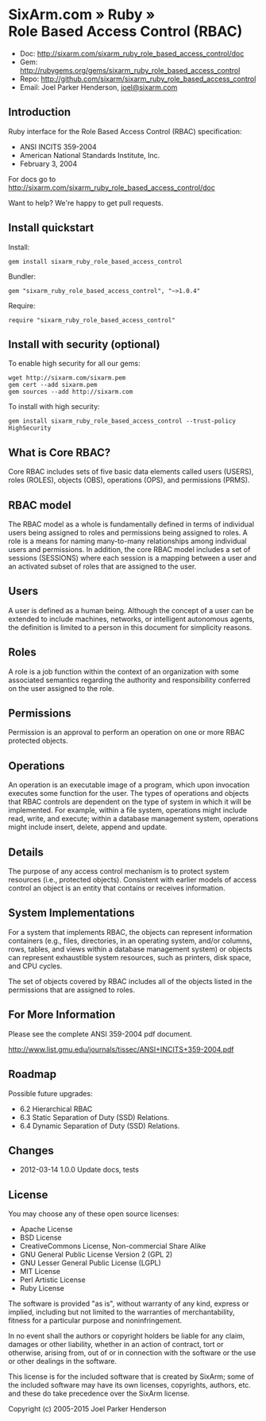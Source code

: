 # SixArm.com » Ruby » <br> Role Based Access Control (RBAC)

* Doc: <http://sixarm.com/sixarm_ruby_role_based_access_control/doc>
* Gem: <http://rubygems.org/gems/sixarm_ruby_role_based_access_control>
* Repo: <http://github.com/sixarm/sixarm_ruby_role_based_access_control>
* Email: Joel Parker Henderson, <joel@sixarm.com>


## Introduction

Ruby interface for the Role Based Access Control (RBAC) specification:

  * ANSI INCITS 359-2004
  * American National Standards Institute, Inc.
  * February 3, 2004

For docs go to <http://sixarm.com/sixarm_ruby_role_based_access_control/doc>

Want to help? We're happy to get pull requests.


## Install quickstart

Install:

    gem install sixarm_ruby_role_based_access_control 

Bundler:

    gem "sixarm_ruby_role_based_access_control", "~>1.0.4"

Require:

    require "sixarm_ruby_role_based_access_control"


## Install with security (optional)

To enable high security for all our gems:

    wget http://sixarm.com/sixarm.pem
    gem cert --add sixarm.pem
    gem sources --add http://sixarm.com

To install with high security:

    gem install sixarm_ruby_role_based_access_control --trust-policy HighSecurity


## What is Core RBAC?

Core RBAC includes sets of five basic data elements called users (USERS),
roles (ROLES), objects (OBS), operations (OPS), and permissions (PRMS). 


## RBAC model

The RBAC model as a whole is fundamentally defined in terms of individual
users being assigned to roles and permissions being assigned to roles.
A role is a means for naming many-to-many relationships 
among individual users and permissions. In addition, the core RBAC
model includes a set of sessions (SESSIONS) where each session is 
a mapping between a user and an activated subset of roles that are
assigned to the user.


## Users

A user is defined as a human being. Although the concept of a user 
can be extended to include machines, networks, or intelligent autonomous
agents, the definition is limited to a person in this document for
simplicity reasons. 


## Roles

A role is a job function within the context of an organization 
with some associated semantics regarding the authority and 
responsibility conferred on the user assigned to the role.


## Permissions

Permission is an approval to perform an operation on one or more
RBAC protected objects.


## Operations

An operation is an executable image of a program, which upon invocation
executes some function for the user. The types of operations and objects
that RBAC controls are dependent on the type of system in which it will
be implemented. For example, within a file system, operations might 
include read, write, and execute; within a database management system, 
operations might include insert, delete, append and update.


## Details

The purpose of any access control mechanism is to protect system resources (i.e.,
protected objects). Consistent with earlier models of access control an object is an entity
that contains or receives information. 

## System Implementations

For a system that implements RBAC, the objects
can represent information containers (e.g., files, directories, in an operating system,
and/or columns, rows, tables, and views within a database management system) or
objects can represent exhaustible system resources, such as printers, disk space, and CPU
cycles. 

The set of objects covered by RBAC includes all of the objects listed in the
permissions that are assigned to roles.


## For More Information

Please see the complete ANSI 359-2004 pdf document.

http://www.list.gmu.edu/journals/tissec/ANSI+INCITS+359-2004.pdf


## Roadmap

Possible future upgrades:

  * 6.2 Hierarchical RBAC
  * 6.3 Static Separation of Duty (SSD) Relations.
  * 6.4 Dynamic Separation of Duty (SSD) Relations.

## Changes

* 2012-03-14 1.0.0 Update docs, tests
## License

You may choose any of these open source licenses:

  * Apache License
  * BSD License
  * CreativeCommons License, Non-commercial Share Alike
  * GNU General Public License Version 2 (GPL 2)
  * GNU Lesser General Public License (LGPL)
  * MIT License
  * Perl Artistic License
  * Ruby License

The software is provided "as is", without warranty of any kind, 
express or implied, including but not limited to the warranties of 
merchantability, fitness for a particular purpose and noninfringement. 

In no event shall the authors or copyright holders be liable for any 
claim, damages or other liability, whether in an action of contract, 
tort or otherwise, arising from, out of or in connection with the 
software or the use or other dealings in the software.

This license is for the included software that is created by SixArm;
some of the included software may have its own licenses, copyrights, 
authors, etc. and these do take precedence over the SixArm license.

Copyright (c) 2005-2015 Joel Parker Henderson

